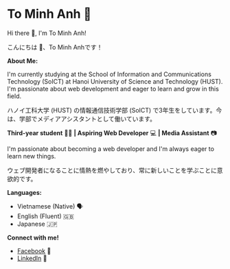 # To Minh Anh 👋

Hi there 👋, I'm To Minh Anh!

こんにちは 👋、To Minh Anhです！

**About Me:**

I'm currently studying at the School of Information and Communications Technology (SoICT) at Hanoi University of Science and Technology (HUST). I'm passionate about web development and eager to learn and grow in this field.

ハノイ工科大学 (HUST) の情報通信技術学部 (SoICT) で3年生をしています。今は、学部でメディアアシスタントとして働いています。

**Third-year student** 👨‍🎓 **| Aspiring Web Developer** 💻 **| Media Assistant** 📷

I'm passionate about becoming a web developer and I'm always eager to learn new things.

ウェブ開発者になることに情熱を燃やしており、常に新しいことを学ぶことに意欲的です。


**Languages:**

* Vietnamese (Native) 🗣️
* English (Fluent) 🇬🇧
* Japanese 🇯🇵

**Connect with me!** 
*  [Facebook](https://www.facebook.com/ahiru.minhhanhs/) 🔗
*  [LinkedIn](https://www.linkedin.com/in/%C3%A1nh-minh-712545282/) 🔗
